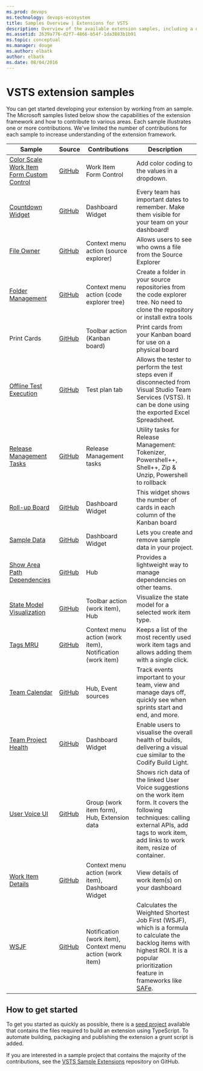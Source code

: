 ```yaml
---
ms.prod: devops
ms.technology: devops-ecosystem
title: Samples Overview | Extensions for VSTS
description: Overview of the available extension samples, including a description, the link to the repo and the contributions they touch
ms.assetid: 2639a776-d2f7-4866-b54f-1da3883b1b91
ms.topic: conceptual
ms.manager: douge
ms.author: elbatk
author: elbatk
ms.date: 08/04/2016
---
```


# VSTS extension samples

You can get started developing your extension by working from an sample. 
The Microsoft samples listed below show the capabilities of the extension framework and how to 
contribute to various areas. Each sample illustrates one or more contributions. We've limited the 
number of contributions for each sample to increase understanding of the extension framework.

| Sample | Source | Contributions | Description |
|--------|-------|---------------|-------------|
| [Color Scale Work Item Form Custom Control](./custom-control.md) | [GitHub](https://github.com/Microsoft/vsts-sample-wit-custom-control) | Work Item Form Control | Add color coding to the values in a dropdown. |
| [Countdown Widget](https://marketplace.visualstudio.com/items?itemName=ms-devlabs.CountdownWidget) | [GitHub](https://github.com/ALM-Rangers/Countdown-Widget-Extension) | Dashboard Widget | Every team has important dates to remember. Make them visible for your team on your dashboard! |
| [File Owner](https://marketplace.visualstudio.com/items?itemName=ms-devlabs.FileOwner) | [GitHub](https://github.com/ALM-Rangers/File-Owner-Extension) | Context menu action (source explorer) | Allows users to see who owns a file from the Source Explorer |
| [Folder Management](https://marketplace.visualstudio.com/items?itemName=ms-devlabs.FolderManagement) | [GitHub](https://github.com/ALM-Rangers/VSO-Extension-FolderManagement) | Context menu action (code explorer tree) | Create a folder in your source repositories from the code explorer tree. No need to clone the repository or install extra tools |
| Print Cards | [GitHub](https://github.com/ALM-Rangers/VSTS-Extension-PrintCards) | Toolbar action (Kanban board) | Print cards from your Kanban board for use on a physical board |
| [Offline Test Execution](https://marketplace.visualstudio.com/items?itemName=ms-devlabs.OfflineTestExecution) | [GitHub](https://github.com/ALM-Rangers/Offline-Test-Execution-extension) | Test plan tab | Allows the tester to perform the test steps even if disconnected from Visual Studio Team Services (VSTS). It can be done using the exported Excel Spreadsheet. |
| [Release Management Tasks](https://marketplace.visualstudio.com/items?itemName=ms-devlabs.utilitytasks) | [GitHub](https://github.com/openalm/Extension-UtilitiesPack) | Release Management tasks | Utility tasks for Release Management: Tokenizer, Powershell++, Shell++, Zip & Unzip, Powershell to rollback  |
| [Roll-up Board](https://marketplace.visualstudio.com/items?itemName=ms-devlabs.RollUpBoard) | [GitHub](https://github.com/ALM-Rangers/Roll-Up-Board-Widget-Extension) | Dashboard Widget | This widget shows the number of cards in each column of the Kanban board |
| [Sample Data](https://marketplace.visualstudio.com/items?itemName=ms-devlabs.SampleDataWidget) | [GitHub](https://github.com/ALM-Rangers/Sample-Data-Widget-Extension) | Dashboard Widget | Lets you create and remove sample data in your project. |
| [Show Area Path Dependencies](https://marketplace.visualstudio.com/items?itemName=ms-devlabs.ShowAreaPathDependencies) | [GitHub](https://github.com/ALM-Rangers/Show-Area-Path-Dependencies-Extension) | Hub | Provides a lightweight way to manage dependencies on other teams. |
| [State Model Visualization](https://marketplace.visualstudio.com/items?itemName=taavi-koosaar.StateModelVisualization) | [GitHub](https://github.com/melborp/StateModelVisualization) | Toolbar action (work item), Hub | Visualize the state model for a selected work item type. |
| [Tags MRU](https://marketplace.visualstudio.com/items?itemName=cschleiden.tags-mru) | [GitHub](https://github.com/cschleiden/vsts-extension-tags-mru) | Context menu action (work item), Notification (work item) | Keeps a list of the most recently used work item tags and allows adding them with a single click. |
| [Team Calendar](https://marketplace.visualstudio.com/items?itemName=ms-devlabs.team-calendar) | [GitHub](https://github.com/Microsoft/vsts-team-calendar) | Hub, Event sources | Track events important to your team, view and manage days off, quickly see when sprints start and end, and more. |
| [Team Project Health](https://marketplace.visualstudio.com/items?itemName=ms-devlabs.TeamProjectHealth) | [GitHub](https://github.com/ALM-Rangers/Visualize-Team-Project-Health-Widgets) | Dashboard Widget | Enable users to visualise the overall health of builds, delivering a visual cue similar to the Codify Build Light. |
| [User Voice UI](https://marketplace.visualstudio.com/items?itemName=ms-devlabs.vsts-uservoice-ui) | [GitHub](https://github.com/Microsoft/vsts-uservoice-ui-extension) | Group (work item form), Hub, Extension data | Shows rich data of the linked User Voice suggestions on the work item form. It covers the following techniques: calling external APIs, add tags to work item, add links to work item, resize of container. |
| [Work Item Details](https://marketplace.visualstudio.com/items?itemName=ms-devlabs.WorkItemDetails) | [GitHub](https://github.com/ALM-Rangers/Work-Item-Details-Widget-Extension) | Context menu action (work item), Dashboard Widget | View details of work item(s) on your dashboard |
| [WSJF](https://marketplace.visualstudio.com/items?itemName=MS-Agile-SAFe.WSJF-extension) | [GitHub](https://github.com/Microsoft/vsts-wsjf-extension) | Notification (work item), Context menu action (work item) | Calculates the Weighted Shortest Job First (WSJF), which is a formula to calculate the backlog items with highest ROI. It is a popular prioritization feature in frameworks like [SAFe](http://www.scaledagileframework.com/wsjf/). |

## How to get started

To get you started as quickly as possible, there is a [seed project](https://github.com/cschleiden/vsts-extension-ts-seed-simple) available
that contains the files required to build an extension using TypeScript. To automate building, packaging and publishing the extension a grunt script is 
added.

If you are interested in a sample project that contains the majority of the contributions, see the [VSTS Sample Extensions](https://github.com/Microsoft/vsts-extension-samples) repository on GitHub.